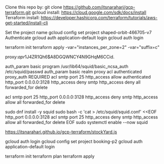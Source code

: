 Clone this repo by: git clone https://github.com/itsnarahari/gcp-terraform.git
gcloud install:
    https://cloud.google.com/sdk/docs/install
Terraform install:
    https://developer.hashicorp.com/terraform/tutorials/aws-get-started/install-cli

Set the project name
    gcloud config set project shaped-orbit-466705-v7
Authenticate
    gcloud auth application-default login
    gcloud auth login

terraform init
terraform apply -var="instances_per_zone=2" -var="suffix=c"

proxy:$apr1$J4ZR1Qh6$A8DGQWNCY4N9GHqM6CCid.
 
auth_param basic program /usr/lib64/squid/basic_ncsa_auth /etc/squid/passwd
auth_param basic realm proxy
acl authenticated proxy_auth REQUIRED
acl smtp port 25
http_access allow authenticated
http_port 0.0.0.0:3128
http_access deny smtp
http_access deny all
forwarded_for delete


acl smtp port 25
http_port 0.0.0.0:3128
http_access deny smtp
http_access allow all
forwarded_for delete

sudo dnf install -y squid
sudo bash -c 'cat > /etc/squid/squid.conf' <<EOF
http_port 0.0.0.0:3128
acl smtp port 25
http_access deny smtp
http_access allow all
forwarded_for delete
EOF
sudo systemctl enable --now squid


https://itsnarahari.github.io/gcp-terraform/stockYard.js

gcloud auth login
gcloud config set project booking-p2
gcloud auth application-default login


terraform init
terraform plan
terraform apply




